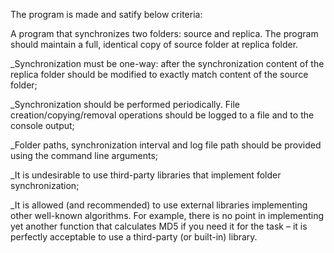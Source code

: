 The program is made and satify below criteria: 

A program that synchronizes two folders: source and replica. The program should maintain a full, identical copy of source folder at replica folder.

_Synchronization must be one-way: after the synchronization content of the replica folder should be modified to exactly match content of the source folder;

_Synchronization should be performed periodically. File creation/copying/removal operations should be logged to a file and to the console output;

_Folder paths, synchronization interval and log file path should be provided using the command line arguments;

_It is undesirable to use third-party libraries that implement folder synchronization;

_It is allowed (and recommended) to use external libraries implementing other well-known algorithms. For example, there is no point in implementing yet another function that calculates MD5 if you need it for the task – it is perfectly acceptable to use a third-party (or built-in) library.

